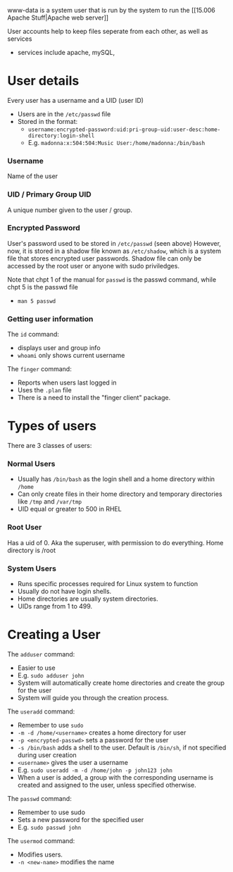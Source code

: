 www-data is a system user that is run by the system to run the [[15.006 Apache Stuff|Apache web server]] 

User accounts help to keep files seperate from each other, as well as services
- services include apache, mySQL, 

# User details
Every user has a username and a UID (user ID)
- Users are in the `/etc/passwd` file
- Stored in the format: 
	- `username:encrypted-password:uid:pri-group-uid:user-desc:home-directory:login-shell`
	- E.g. `madonna:x:504:504:Music User:/home/madonna:/bin/bash`
### Username
Name of the user

### UID / Primary Group UID
A unique number given to the user / group.

### Encrypted Password
User's password used  to be stored in `/etc/passwd` (seen above)
However, now, it is stored in a shadow file known as `/etc/shadow`, which is a system file that stores encrypted user passwords.
Shadow file can only be accessed by the root user or anyone with sudo priviledges.

Note that chpt 1 of the manual for `passwd` is the passwd command, while chpt 5 is the passwd file
- `man 5 passwd`
### Getting user information

The `id` command:
- displays user and group info
- `whoami` only shows current username

The `finger` command:
- Reports when users last logged in
- Uses the `.plan` file
- There is a need to install the "finger client" package.


# Types of users
There are 3 classes of users:

### Normal Users
- Usually has `/bin/bash` as the login shell and a home directory within `/home`
- Can only create files in their home directory and temporary directories like `/tmp` and `/var/tmp`
- UID equal or greater to 500 in RHEL

### Root User
Has a uid of 0.
Aka the superuser, with permission to do everything.
Home directory is /root

### System Users
- Runs specific processes required for Linux system to function
- Usually do not have login shells.
- Home directories are usually system directories.
- UIDs range from 1 to 499.

# Creating a User

The `adduser` command:
- Easier to use
- E.g. `sudo adduser john`
- System will automatically create home directories and create the group for the user
- System will guide you through the creation process.

The `useradd` command:
- Remember to use `sudo`
- `-m -d /home/<username>` creates a home directory for user
- `-p <encrypted-passwd>` sets a password for the user
- `-s /bin/bash` adds a shell to the user. Default is `/bin/sh`, if not specified during user creation
- `<username>` gives the user a username
- E.g. `sudo useradd -m -d /home/john -p john123 john`
- When a user is added, a group with the corresponding username is created and assigned to the user, unless specified otherwise.

The `passwd` command:
- Remember to use sudo
- Sets a new password for the specified user
- E.g. `sudo passwd john`

The `usermod` command:
- Modifies users.
- `-n <new-name>` modifies the name